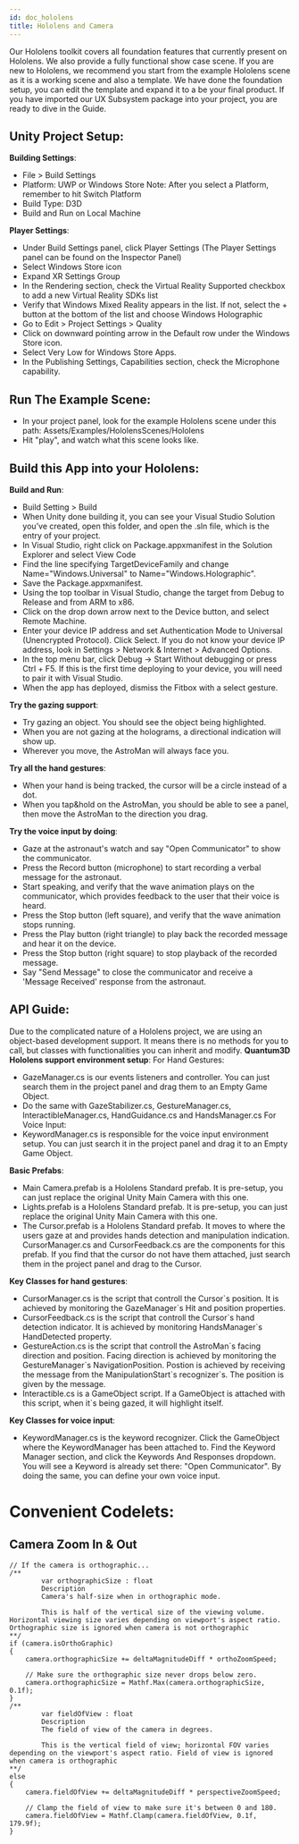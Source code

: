 ```yaml
---
id: doc_hololens
title: Hololens and Camera
---
```


Our Hololens toolkit covers all foundation features that currently present on Hololens. We also provide a fully functional show case scene.
If you are new to Hololens, we recommend you start from the example Hololens scene as it is a working scene and also a template. We have done the foundation setup, you can edit the template and expand it to a be your final product.
If you have imported our UX Subsystem package into your project, you are ready to dive in the Guide.

## Unity Project Setup:

**Building Settings**:

* File > Build Settings
* Platform: UWP or Windows Store
  Note: After you select a Platform, remember to hit Switch Platform
* Build Type: D3D
* Build and Run on Local Machine

**Player Settings**:

* Under Build Settings panel, click Player Settings
  (The Player Settings panel can be found on the Inspector Panel)
* Select Windows Store icon
* Expand XR Settings Group
* In the Rendering section, check the Virtual Reality Supported checkbox to add a new Virtual Reality SDKs list
* Verify that Windows Mixed Reality appears in the list. If not, select the + button at the bottom of the list and choose Windows Holographic
* Go to Edit > Project Settings > Quality
* Click on downward pointing arrow in the Default row under the Windows Store icon.
* Select Very Low for Windows Store Apps.
* In the Publishing Settings, Capabilities section, check the Microphone capability.

## Run The Example Scene:

* In your project panel, look for the example Hololens scene under this path:
  Assets/Examples/HololensScenes/Hololens
* Hit "play", and watch what this scene looks like.

## Build this App into your Hololens:

**Build and Run**:

* Build Setting > Build
* When Unity done building it, you can see your Visual Studio Solution you’ve created, open this folder, and open the .sln file, which is the entry of your project.
* In Visual Studio, right click on Package.appxmanifest in the Solution Explorer and select View Code
* Find the line specifying TargetDeviceFamily and change Name="Windows.Universal" to Name="Windows.Holographic".
* Save the Package.appxmanifest.
* Using the top toolbar in Visual Studio, change the target from Debug to Release and from ARM to x86.
* Click on the drop down arrow next to the Device button, and select Remote Machine.
* Enter your device IP address and set Authentication Mode to Universal (Unencrypted Protocol). Click Select. If you do not know your device IP address, look in Settings > Network & Internet > Advanced Options.
* In the top menu bar, click Debug -> Start Without debugging or press Ctrl + F5. If this is the first time deploying to your device, you will need to pair it with Visual Studio.
* When the app has deployed, dismiss the Fitbox with a select gesture.

**Try the gazing support**:

* Try gazing an object. You should see the object being highlighted.
* When you are not gazing at the holograms, a directional indication will show up.
* Wherever you move, the AstroMan will always face you.

**Try all the hand gestures**:

* When your hand is being tracked, the cursor will be a circle instead of a dot.
* When you tap&hold on the AstroMan, you should be able to see a panel, then move the AstroMan to the direction you drag.

**Try the voice input by doing**:

* Gaze at the astronaut's watch and say "Open Communicator" to show the communicator.
* Press the Record button (microphone) to start recording a verbal message for the astronaut.
* Start speaking, and verify that the wave animation plays on the communicator, which provides feedback to the user that their voice is heard.
* Press the Stop button (left square), and verify that the wave animation stops running.
* Press the Play button (right triangle) to play back the recorded message and hear it on the device.
* Press the Stop button (right square) to stop playback of the recorded message.
* Say "Send Message" to close the communicator and receive a 'Message Received' response from the astronaut.

## API Guide:

Due to the complicated nature of a Hololens project, we are using an object-based development support. It means there is no methods for you to call, but classes with functionalities you can inherit and modify.
**Quantum3D Hololens support environment setup**:
For Hand Gestures:

* GazeManager.cs is our events listeners and controller. You can just search them in the project panel and drag them to an Empty Game Object.
* Do the same with GazeStabilizer.cs, GestureManager.cs, InteractibleManager.cs, HandGuidance.cs and HandsManager.cs
  For Voice Input:
* KeywordManager.cs is responsible for the voice input environment setup. You can just search it in the project panel and drag it to an Empty Game Object.

**Basic Prefabs**:

* Main Camera.prefab is a Hololens Standard prefab. It is pre-setup, you can just replace the original Unity Main Camera with this one.
* Lights.prefab is a Hololens Standard prefab. It is pre-setup, you can just replace the original Unity Main Camera with this one.
* The Cursor.prefab is a Hololens Standard prefab. It moves to where the users gaze at and provides hands detection and manipulation indication.
  CursorManager.cs and CursorFeedback.cs are the components for this prefab. If you find that the cursor do not have them attached, just search them in the project panel and drag to the Cursor.

**Key Classes for hand gestures**:

* CursorManager.cs is the script that controll the Cursor\`s position. It is achieved by monitoring the GazeManager\`s Hit and position properties.
* CursorFeedback.cs is the script that controll the Cursor\`s hand detection indicator. It is achieved by monitoring HandsManager\`s HandDetected property.
* GestureAction.cs is the script that controll the AstroMan\`s facing direction and position. Facing direction is achieved by monitoring the GestureManager\`s NavigationPosition. Postion is achieved by receiving the message from the ManipulationStart\`s recognizer\`s. The position is given by the message.
* Interactible.cs is a GameObject script. If a GameObject is attached with this script, when it\`s being gazed, it will highlight itself.

**Key Classes for voice input**:

* KeywordManager.cs is the keyword recognizer. Click the GameObject where the KeywordManager has been attached to. Find the Keyword Manager section, and click the Keywords And Responses dropdown. You will see a Keyword is already set there: "Open Communicator". By doing the same, you can define your own voice input.

# Convenient Codelets:

## Camera Zoom In & Out

```
// If the camera is orthographic...
/**
		var orthographicSize : float
		Description
		Camera's half-size when in orthographic mode.

		This is half of the vertical size of the viewing volume. Horizontal viewing size varies depending on viewport's aspect ratio. Orthographic size is ignored when camera is not orthographic
**/
if (camera.isOrthoGraphic)
{
    camera.orthographicSize += deltaMagnitudeDiff * orthoZoomSpeed;

   	// Make sure the orthographic size never drops below zero.
  	camera.orthographicSize = Mathf.Max(camera.orthographicSize, 0.1f);
}
/**
		var fieldOfView : float
		Description
		The field of view of the camera in degrees.

		This is the vertical field of view; horizontal FOV varies depending on the viewport's aspect ratio. Field of view is ignored when camera is orthographic
**/
else
{
    camera.fieldOfView += deltaMagnitudeDiff * perspectiveZoomSpeed;

   	// Clamp the field of view to make sure it's between 0 and 180.
   	camera.fieldOfView = Mathf.Clamp(camera.fieldOfView, 0.1f, 179.9f);
}
```
